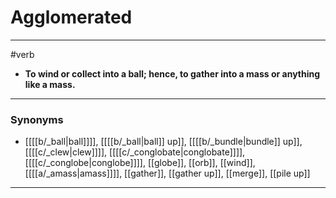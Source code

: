 # Agglomerated
---
#verb
- **To wind or collect into a ball; hence, to gather into a mass or anything like a mass.**
---
### Synonyms
- [[[[b/_ball|ball]]]], [[[[b/_ball|ball]] up]], [[[[b/_bundle|bundle]] up]], [[[[c/_clew|clew]]]], [[[[c/_conglobate|conglobate]]]], [[[[c/_conglobe|conglobe]]]], [[globe]], [[orb]], [[wind]], [[[[a/_amass|amass]]]], [[gather]], [[gather up]], [[merge]], [[pile up]]
---
